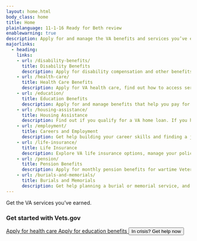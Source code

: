 ```yaml
---
layout: home.html
body_class: home
title: Home
plainlanguage: 11-1-16 Ready for Beth review
enablewarning: true
description: Apply for and manage the VA benefits and services you’ve earned as a Veteran, Servicemember, or family member—like health care, disability, education, and more.
majorlinks:
  - heading:
    links:
    - url: /disability-benefits/
      title: Disability Benefits
      description: Apply for disability compensation and other benefits for conditions related to your military service.
    - url: /health-care/
      title: Health Care Benefits
      description: Apply for VA health care, find out how to access services, and manage your health and benefits online.
    - url: /education/
      title: Education Benefits
      description: Apply for and manage benefits that help you pay for college and training programs.
    - url: /housing-assistance/
      title: Housing Assistance
      description: Find out if you qualify for a VA home loan. If you have a service-connected disability, find out if you qualify for a housing grant to help you live more independently.
    - url: /employment/
      title: Careers and Employment
      description: Get help building your career skills and finding a job.
    - url: /life-insurance/
      title: Life Insurance
      description: Explore VA life insurance options, manage your policy online, and file claims.
    - url: /pension/
      title: Pension Benefits
      description: Apply for monthly pension benefits for wartime Veterans and survivors.
    - url: /burials-and-memorials/
      title: Burials and Memorials
      description: Get help planning a burial or memorial service, and find out how to get survivor and dependent benefits.
---
```

<div class="homepage-hero">
  <div class="homepage-hero-image usa-grid">
    <!-- Keep the white space here in order to force a line break. -->
    <div class="homepage-hero-title">Get the VA services
you’ve earned.</div>
  </div>
</div>

<div class="popular-container usa-grid-full">
<h3>Get started with Vets.gov</h3>
<div class="popular-container-links">
  <a href="/health-care/apply/" class="usa-button usa-button-outline" onClick="window.dataLayer.push({ event: 'nav-main-healthcare' });">
    Apply for health care
  </a>

  <a href="/education/apply/" class="usa-button usa-button-outline" onClick="window.dataLayer.push({ event: 'nav-main-education' });">
    Apply for education benefits
  </a>

  <button data-show="#modal-crisisline" class="va-overlay-trigger usa-button usa-button-outline" onClick="window.dataLayer.push({ event: 'nav-main-vcl' });">
    In crisis? Get help now
  </button>
</div>
